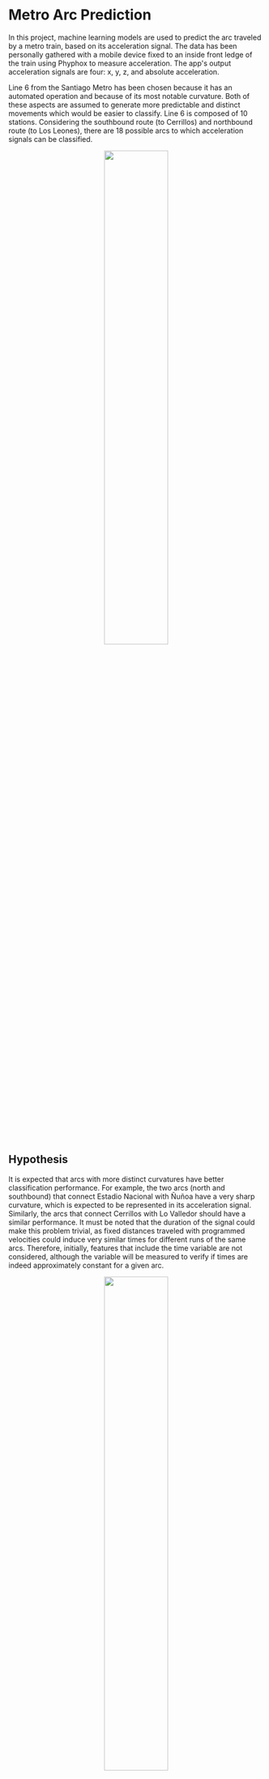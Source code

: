 # Metro Arc Prediction
In this project, machine learning models are used to predict the arc traveled by a metro train, based on its acceleration signal. The data has been personally gathered with a mobile device fixed to an inside front ledge of the train using Phyphox to measure acceleration. The app's output acceleration signals are four: x, y, z, and absolute acceleration.

Line 6 from the Santiago Metro has been chosen because it has an automated operation and because of its most notable curvature. Both of these aspects are assumed to generate more predictable and distinct movements which would be easier to classify. Line 6 is composed of 10 stations. Considering the southbound route (to Cerrillos) and northbound route (to Los Leones), there are 18 possible arcs to which acceleration signals can be classified.

<p align="center">
  <img src="https://upload.wikimedia.org/wikipedia/commons/4/49/L%C3%ADnea_6_-_Metro_de_Santiago.svg" width=50% height=50% align="center">
</p>

## Hypothesis
It is expected that arcs with more distinct curvatures have better classification performance. For example, the two arcs (north and southbound) that connect Estadio Nacional with Ñuñoa have a very sharp curvature, which is expected to be represented in its acceleration signal. Similarly, the arcs that connect Cerrillos with Lo Valledor should have a similar performance. It must be noted that the duration of the signal could make this problem trivial, as fixed distances traveled with programmed velocities could induce very similar times for different runs of the same arcs. Therefore, initially, features that include the time variable are not considered, although the variable will be measured to verify if times are indeed approximately constant for a given arc.
<p align="center">
  <img src="https://upload.wikimedia.org/wikipedia/commons/e/ee/Linea_6_Metro_de_Santiago_mapa.png" width=50% height=50% align="center">
</p>
